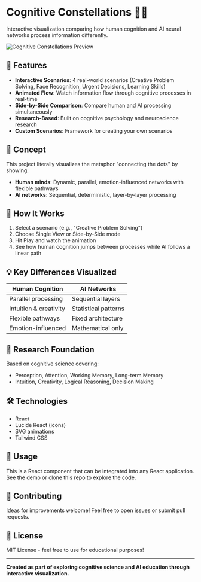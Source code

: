# Cognitive Constellations 🧠✨

Interactive visualization comparing how human cognition and AI neural networks process information differently.

![Cognitive Constellations Preview](preview.png)

## 🌟 Features

- **Interactive Scenarios**: 4 real-world scenarios (Creative Problem Solving, Face Recognition, Urgent Decisions, Learning Skills)
- **Animated Flow**: Watch information flow through cognitive processes in real-time
- **Side-by-Side Comparison**: Compare human and AI processing simultaneously
- **Research-Based**: Built on cognitive psychology and neuroscience research
- **Custom Scenarios**: Framework for creating your own scenarios

## 🎯 Concept

This project literally visualizes the metaphor "connecting the dots" by showing:
- **Human minds**: Dynamic, parallel, emotion-influenced networks with flexible pathways
- **AI networks**: Sequential, deterministic, layer-by-layer processing

## 🚀 How It Works

1. Select a scenario (e.g., "Creative Problem Solving")
2. Choose Single View or Side-by-Side mode
3. Hit Play and watch the animation
4. See how human cognition jumps between processes while AI follows a linear path

## 💡 Key Differences Visualized

| Human Cognition | AI Networks |
|----------------|-------------|
| Parallel processing | Sequential layers |
| Intuition & creativity | Statistical patterns |
| Flexible pathways | Fixed architecture |
| Emotion-influenced | Mathematical only |

## 🔬 Research Foundation

Based on cognitive science covering:
- Perception, Attention, Working Memory, Long-term Memory
- Intuition, Creativity, Logical Reasoning, Decision Making

## 🛠️ Technologies

- React
- Lucide React (icons)
- SVG animations
- Tailwind CSS

## 📖 Usage

This is a React component that can be integrated into any React application. See the demo or clone this repo to explore the code.

## 🤝 Contributing

Ideas for improvements welcome! Feel free to open issues or submit pull requests.

## 📄 License

MIT License - feel free to use for educational purposes!

---

**Created as part of exploring cognitive science and AI education through interactive visualization.**

